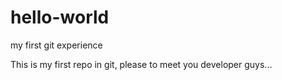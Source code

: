 # hello-world
my first git experience

This is my first repo in git, please to meet you developer guys...
